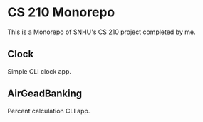 # CS 210 Monorepo
This is a Monorepo of SNHU's CS 210 project completed by me.

## Clock
Simple CLI clock app.

## AirGeadBanking
Percent calculation CLI app.